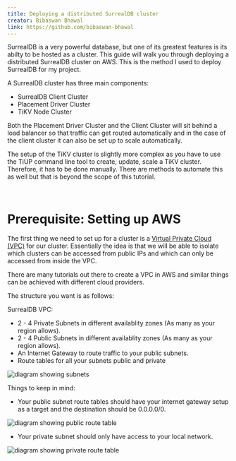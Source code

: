 ```yaml
---
title: Deploying a distributed SurrealDB cluster
creator: Bibaswan Bhawal
link: https://github.com/bibaswan-bhawal
---
```


SurrealDB is a very powerful database, but one of its greatest features is its abilty to be hosted as a cluster. This guide will walk you through deploying a distributed SurrealDB cluster on AWS. This is the method I used to deploy SurrealDB for my project.

A SurrealDB cluster has three main components:

- SurrealDB Client Cluster
- Placement Driver Cluster
- TiKV Node Cluster

Both the Placement Driver Cluster and the Client Cluster will sit behind a load balancer so that traffic can get routed automatically and in the case of the client cluster it can also be set up to scale automatically.

The setup of the TiKV cluster is slightly more complex as you have to use the TiUP command line tool to create, update, scale a TiKV cluster. Therefore, it has to be done manually. There are methods to automate this as well but that is beyond the scope of this tutorial.

<br />

# Prerequisite: Setting up AWS

The first thing we need to set up for a cluster is a [Virtual Private Cloud (VPC)](https://www.cloudflare.com/learning/cloud/what-is-a-virtual-private-cloud/) for our cluster. Essentially the idea is that we will be able to isolate which clusters can be accessed from public IPs and which can only be accessed from inside the VPC.

There are many tutorials out there to create a VPC in AWS and similar things can be achieved with different cloud providers.

The structure you want is as follows:

SurrealDB VPC:

- 2 - 4 Private Subnets in different availablity zones (As many as your region allows).
- 2 - 4 Public Subnets in different availablity zones (As many as your region allows).
- An Internet Gateway to route traffic to your public subnets.
- Route tables for all your subnets public and private

![diagram showing subnets](/diagram_1.png 'How I set up my subnets')

Things to keep in mind:

- Your public subnet route tables should have your internet gateway setup as a target and the destination should be 0.0.0.0/0.

![diagram showing public route table](/diagram_2.png 'How I set up my public route table')

- Your private subnet should only have access to your local network.

![diagram showing private route table](/diagram_3.png 'How I set up my private subnet route table')
